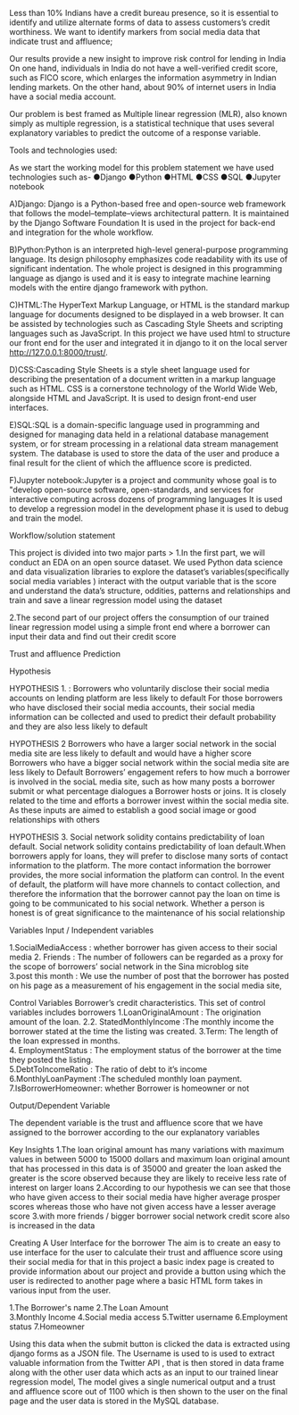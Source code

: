 Less than 10% Indians have a credit bureau presence, so it is essential to identify and utilize
alternate forms of data to assess customers’s credit worthiness. We want to identify markers from social media data that indicate trust and affluence;

Our results provide a new insight to improve risk control for lending in India On one hand, individuals in India do not have a well-verified credit score, such as FICO score, which enlarges the information asymmetry in Indian lending markets. On the other hand, about 90% of internet users in India have a social media account.

Our problem is best framed as Multiple linear regression (MLR), also known simply as multiple regression, is a statistical technique that uses several explanatory variables to predict the outcome of a response variable.


Tools and technologies used:

As we start the working model for this problem statement we have used technologies such as-
●Django
●Python
●HTML
●CSS
●SQL
●Jupyter notebook

A)Django: Django is a Python-based free and open-source web framework that follows the model–template–views architectural pattern. It is maintained by the Django Software Foundation
It is used in the project for back-end and integration for the whole workflow.

B)Python:Python is an interpreted high-level general-purpose programming language. Its design philosophy emphasizes code readability with its use of significant indentation. 
The whole project is designed in this programming language as django is used and it is easy to integrate machine learning models with the entire django framework with python.


C)HTML:The HyperText Markup Language, or HTML is the standard markup language for documents designed to be displayed in a web browser. It can be assisted by technologies such as Cascading Style Sheets and scripting languages such as JavaScript.
In this project we have used html to structure our front end for the user and integrated it in django to it on the local server http://127.0.0.1:8000/trust/.

D)CSS:Cascading Style Sheets is a style sheet language used for describing the presentation of a document written in a markup language such as HTML. CSS is a cornerstone technology of the World Wide Web, alongside HTML and JavaScript.
It is used to design front-end user interfaces.

E)SQL:SQL is a domain-specific language used in programming and designed for managing data held in a relational database management system, or for stream processing in a relational data stream management system.
The database is used to store the data of the user and produce a final result for the client of which the affluence score is predicted.

F)Jupyter notebook:Jupyter is a project and community whose goal is to "develop open-source software, open-standards, and services for interactive computing across dozens of programming languages
It is used to develop a regression model in the development phase it is used to debug and train the model.


Workflow/solution statement

This project is divided into two major parts >
1.In the first part, we will conduct an EDA on an open source dataset. We used Python data science and data visualization libraries to explore the dataset’s variables(specifically social media variables ) interact with the output variable that is the score and understand the data’s structure, oddities, patterns and relationships and train and save a linear regression model using the dataset  

2.The second part of our project offers the consumption of our trained linear regression model using a simple front end where a borrower can input their data and find out their credit score 


Trust and affluence Prediction

Hypothesis

HYPOTHESIS 1. : Borrowers who voluntarily disclose their social media accounts on lending platform are less likely to default
For those borrowers who have disclosed their social media accounts, their social media information can be collected and used to predict their default probability and they are also less likely to default 

HYPOTHESIS 2 Borrowers who have a larger social network in the social media site are less likely to default and would have a higher score 
Borrowers who have a bigger social network within the social media site are less likely to
Default  Borrowers’ engagement refers to how much a borrower is involved in the sociaL
media site, such as how many posts a borrower submit or what percentage dialogues a
Borrower hosts or joins. It is closely related to the time and efforts a borrower invest
within the social media site. As these inputs are aimed to establish a good social image or good relationships with others

HYPOTHESIS 3. Social network solidity contains predictability of loan default.
Social network solidity contains predictability of loan default.When borrowers apply for
loans, they will prefer to disclose many sorts of contact information to the platform. The
more contact information the borrower provides, the more social information the platform
can control. In the event of default, the platform will have more channels to contact
collection, and therefore the information that the borrower cannot pay the loan on 
time is going to be communicated to his social network. Whether a person is honest is
of great significance to the maintenance of his social relationship

Variables
Input / Independent variables 

1.SocialMediaAccess : whether borrower has given access to their social media
2. Friends : The number of followers can be regarded as a proxy for the scope of borrowers’ social network in the Sina microblog site     
3.post this month : We use the number of post that the borrower has posted on his page as a measurement of his engagement in the social media site,


Control Variables 
Borrower’s credit characteristics. This set of control variables includes borrowers
1.LoanOriginalAmount  :  The origination amount of the loan.
2.2. StatedMonthlyIncome  :The monthly income the borrower stated at the time the listing was created.
3.Term:  The length of the loan expressed in months.      
4. EmploymentStatus  : The employment status of the borrower at the time they posted the listing.   
5.DebtToIncomeRatio  :   The ratio of debt to it’s income 
6.MonthlyLoanPayment  :The scheduled monthly loan payment.
7.IsBorrowerHomeowner: whether Borrower is homeowner or not



Output/Dependent Variable

The dependent variable is the trust and affluence score that we have assigned to the borrower according to the our explanatory variables 

Key Insights 
1.The loan original amount has many variations with maximum values in between 5000 to 15000 dollars and maximum loan original amount that has processed in this data is of 35000 and greater the loan asked the greater is the score observed because they are likely to receive less rate of interest on larger loans 
2.According to our hypothesis we can see that those who have given access to their social media have higher average prosper scores whereas those who have not given access have a lesser average  score
3.with more friends / bigger borrower social network credit score also is increased in the data 




Creating A User Interface for the borrower 
The aim is to create an easy to use interface for the user to calculate their trust and affluence score using their social media for that in this project a basic index page is created to provide information about our project and provide a button using which the user is redirected to another page where a basic HTML form takes in various input from the user. 

1.The Borrower's name 
2.The Loan Amount  
3.Monthly Income 
4.Social media access
5.Twitter username 
6.Employment status
7.Homeowner

Using this data when the submit button is clicked the data is extracted using django forms as a JSON file.
The Username is used to  is used to extract valuable information from the Twitter API , that is then stored in data frame along with the other user data which acts as an input to our trained linear regression model, 
The model gives a single numerical output and a trust and affluence score out of 1100 which is then shown to the user on the final page and the user data is stored in the MySQL database.
